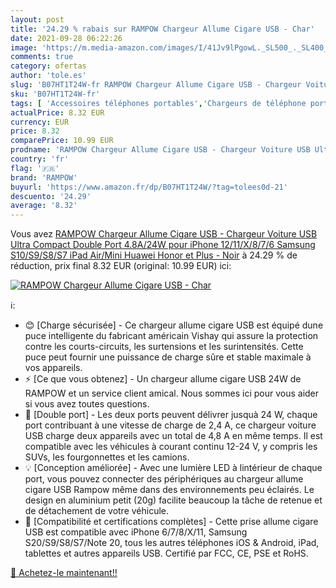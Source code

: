 ```yaml
---
layout: post
title: '24.29 % rabais sur RAMPOW Chargeur Allume Cigare USB - Char'
date: 2021-09-28 06:22:26
image: 'https://m.media-amazon.com/images/I/41Jv9lPgowL._SL500_._SL400_.jpg'
comments: true
category: ofertas
author: 'tole.es'
slug: 'B07HT1T24W-fr RAMPOW Chargeur Allume Cigare USB - Chargeur Voiture USB...'
sku: 'B07HT1T24W-fr'
tags: [ 'Accessoires téléphones portables','Chargeurs de téléphone portable pour automobile','Chargeurs pour téléphones portables','High-Tech','Téléphones portables et accessoires','rampow', ]
actualPrice: 8.32 EUR
currency: EUR
price: 8.32
comparePrice: 10.99 EUR
prodname: 'RAMPOW Chargeur Allume Cigare USB - Chargeur Voiture USB Ultra Compact Double Port 4.8A/24W pour iPhone 12/11/X/8/7/6  Samsung S10/S9/S8/S7  iPad Air/Mini  Huawei  Honor et Plus - Noir'
country: 'fr'
flag: '🇫🇷'
brand: 'RAMPOW'
buyurl: 'https://www.amazon.fr/dp/B07HT1T24W/?tag=tolees0d-21'
descuento: '24.29'
average: '8.32'
---
```


Vous avez [RAMPOW Chargeur Allume Cigare USB - Chargeur Voiture USB Ultra Compact Double Port 4.8A/24W pour iPhone 12/11/X/8/7/6  Samsung S10/S9/S8/S7  iPad Air/Mini  Huawei  Honor et Plus - Noir](https://www.amazon.fr/dp/B07HT1T24W/?tag=tolees0d-21)  à  24.29 % de réduction, prix final  8.32 EUR (original: 10.99 EUR) ici:

[![RAMPOW Chargeur Allume Cigare USB - Char](https://m.media-amazon.com/images/I/41Jv9lPgowL._SL500_._SL400_.jpg)](https://www.amazon.fr/dp/B07HT1T24W/?tag=tolees0d-21)

ℹ️:

- 😊 [Charge sécurisée] - Ce chargeur allume cigare USB est équipé dune puce intelligente du fabricant américain Vishay qui assure la protection contre les courts-circuits, les surtensions et les surintensités. Cette puce peut fournir une puissance de charge sûre et stable maximale à vos appareils.
- ⚡ [Ce que vous obtenez] - Un chargeur allume cigare USB 24W de RAMPOW et un service client amical. Nous sommes ici pour vous aider si vous avez toutes questions.
- 🌟 [Double port] - Les deux ports peuvent délivrer jusquà 24 W, chaque port contribuant à une vitesse de charge de 2,4 A, ce chargeur voiture USB charge deux appareils avec un total de 4,8 A en même temps. Il est compatible avec les véhicules à courant continu 12-24 V, y compris les SUVs, les fourgonnettes et les camions.
- 💡 [Conception améliorée] - Avec une lumière LED à lintérieur de chaque port, vous pouvez connecter des périphériques au chargeur allume cigare USB Rampow même dans des environnements peu éclairés. Le design en aluminium petit (20g) facilite beaucoup la tâche de retenue et de détachement de votre véhicule.
- 📱 [Compatibilité et certifications complètes] - Cette prise allume cigare USB est compatible avec iPhone 6/7/8/X/11, Samsung S20/S9/S8/S7/Note 20, tous les autres téléphones iOS & Android, iPad, tablettes et autres appareils USB. Certifié par FCC, CE, PSE et RoHS.

[🛒 Achetez-le maintenant!!](https://www.amazon.fr/dp/B07HT1T24W/?tag=tolees0d-21)
